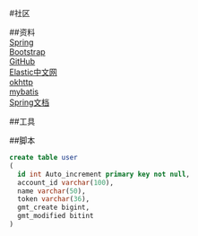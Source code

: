 #社区    

##资料    
[Spring](https://spring.io/guides)              
[Bootstrap](https://v3.bootcss.com/components/#navbar)  
[GitHub](https://github.com/)   
[Elastic中文网](https://elasticsearch.cn/)     
[okhttp](https://square.github.io/okhttp/)      
[mybatis](http://mybatis.org/spring-boot-starter/mybatis-spring-boot-autoconfigure/)        
[Spring文档](https://docs.spring.io/spring-boot/docs/2.1.0.RC1/reference/htmlsingle/#boot-features-nosql)       

##工具    

##脚本
```sql
create table user 
(  
  id int Auto_increment primary key not null,
  account_id varchar(100),
  name varchar(50),
  token varchar(36),
  gmt_create bigint,
  gmt_modified bitint
) 
```